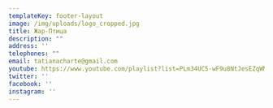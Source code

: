 ```yaml
---
templateKey: footer-layout
image: /img/uploads/logo_cropped.jpg
title: Жар-Птица
description: ""
address: ''
telephones: ""
email: tatianacharte@gmail.com
youtube: https://www.youtube.com/playlist?list=PLm34UC5-wF9u8NtJesEZqWMYYHT2Z2wwf
twitter: ''
facebook: ''
instagram: ''
---
```

